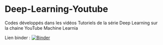 # Deep-Learning-Youtube
Codes développés dans les vidéos Tutoriels de la série Deep Learning sur la chaine YouTube Machine Learnia

Lien binder :
[![Binder](https://mybinder.org/badge_logo.svg)](https://mybinder.org/v2/gh/jeau-luc/Deep-Learning-Youtube/HEAD)
